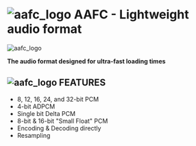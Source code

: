 # ![aafc_logo](https://architectenterprises.net/cdn/aafc_snwavtr.png) AAFC - Lightweight audio format
![aafc_logo](https://architectenterprises.net/cdn/aafc_banner_proj.png)

**The audio format designed for ultra-fast loading times**

## ![aafc_logo](https://architectenterprises.net/cdn/fusionresource/fpg_ico.png) FEATURES
- 8, 12, 16, 24, and 32-bit PCM
- 4-bit ADPCM
- Single bit Delta PCM
- 8-bit & 16-bit "Small Float" PCM
- Encoding & Decoding directly
- Resampling